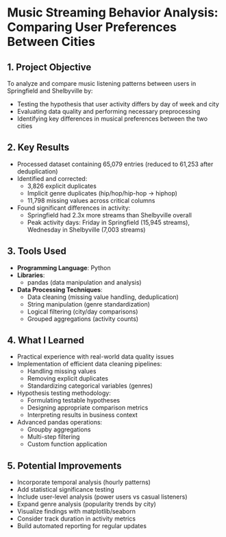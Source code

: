 # Music Streaming Behavior Analysis: Comparing User Preferences Between Cities

## 1. Project Objective
To analyze and compare music listening patterns between users in Springfield and Shelbyville by:
- Testing the hypothesis that user activity differs by day of week and city
- Evaluating data quality and performing necessary preprocessing
- Identifying key differences in musical preferences between the two cities

## 2. Key Results
- Processed dataset containing 65,079 entries (reduced to 61,253 after deduplication)
- Identified and corrected:
  - 3,826 explicit duplicates
  - Implicit genre duplicates (hip/hop/hip-hop → hiphop)
  - 11,798 missing values across critical columns
- Found significant differences in activity:
  - Springfield had 2.3x more streams than Shelbyville overall
  - Peak activity days: Friday in Springfield (15,945 streams), Wednesday in Shelbyville (7,003 streams)

## 3. Tools Used
- **Programming Language**: Python
- **Libraries**:
  - pandas (data manipulation and analysis)
- **Data Processing Techniques**:
  - Data cleaning (missing value handling, deduplication)
  - String manipulation (genre standardization)
  - Logical filtering (city/day comparisons)
  - Grouped aggregations (activity counts)

## 4. What I Learned
- Practical experience with real-world data quality issues
- Implementation of efficient data cleaning pipelines:
  - Handling missing values
  - Removing explicit duplicates
  - Standardizing categorical variables (genres)
- Hypothesis testing methodology:
  - Formulating testable hypotheses
  - Designing appropriate comparison metrics
  - Interpreting results in business context
- Advanced pandas operations:
  - Groupby aggregations
  - Multi-step filtering
  - Custom function application

## 5. Potential Improvements
- Incorporate temporal analysis (hourly patterns)
- Add statistical significance testing
- Include user-level analysis (power users vs casual listeners)
- Expand genre analysis (popularity trends by city)
- Visualize findings with matplotlib/seaborn
- Consider track duration in activity metrics
- Build automated reporting for regular updates